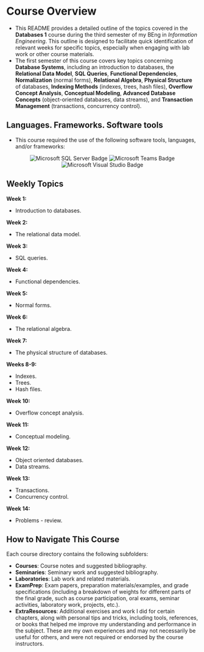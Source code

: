 # Course Overview

- This README provides a detailed outline of the topics covered in the **Databases 1** course during the third semester of my BEng in _Information Engineering_. This outline is designed to facilitate quick identification of relevant weeks for specific topics, especially when engaging with lab work or other course materials.
- The first semester of this course covers key topics concerning **Database Systems**, including an introduction to databases, the **Relational Data Model**, **SQL Queries**, **Functional Dependencies**, **Normalization** (normal forms), **Relational Algebra**, **Physical Structure** of databases, **Indexing Methods** (indexes, trees, hash files), **Overflow Concept Analysis**, **Conceptual Modeling**, **Advanced Database Concepts** (object-oriented databases, data streams), and **Transaction Management** (transactions, concurrency control).

## Languages. Frameworks. Software tools

- This course required the use of the following software tools, languages, and/or frameworks:

<div align="center">
  
<p>
<img alt="Microsoft SQL Server Badge" src="https://img.shields.io/badge/Microsoft SQL Server-%23C6171D?style=for-the-badge&logo=microsoftsqlserver&logoColor=white">
<img alt="Microsoft Teams Badge" src="https://img.shields.io/badge/Microsoft Teams-%236264A7?style=for-the-badge&logo=microsoftteams&logoColor=white">
<img alt="Microsoft Visual Studio Badge" src="https://img.shields.io/badge/Microsoft Visual Studio-%2368217A?style=for-the-badge&logo=microsoftvisualstudio&logoColor=white">
</p>
  
</div>

## Weekly Topics

**Week 1:** 
- Introduction to databases.

**Week 2:**
- The relational data model.

**Week 3:**
-  SQL queries.

**Week 4:**
- Functional dependencies.

**Week 5:**
- Normal forms.

**Week 6:**
- The relational algebra.

**Week 7:**
- The physical structure of databases.

**Weeks 8-9:**
- Indexes.
- Trees.
- Hash files. 

**Week 10:**
- Overflow concept analysis. 

**Week 11:**
- Conceptual modeling.

**Week 12:**
- Object oriented databases.
- Data streams.

**Week 13:**
- Transactions.
- Concurrency control.

**Week 14:**
-  Problems - review. 

## How to Navigate This Course

Each course directory contains the following subfolders:

- **Courses**: Course notes and suggested bibliography.
- **Seminaries**: Seminary work and suggested bibliography.
- **Laboratories**: Lab work and related materials.
- **ExamPrep**: Exam papers, preparation materials/examples, and grade specifications (including a breakdown of weights for different parts of the final grade, such as course participation, oral exams, seminar activities, laboratory work, projects, etc.).
- **ExtraResources**: Additional exercises and work I did for certain chapters, along with personal tips and tricks, including tools, references, or books that helped me improve my understanding and performance in the subject. These are my own experiences and may not necessarily be useful for others, and were not required or endorsed by the course instructors.

